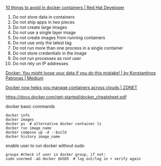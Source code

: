 
[10 things to avoid in docker containers | Red Hat Developer](https://developers.redhat.com/blog/2016/02/24/10-things-to-avoid-in-docker-containers)

1. Do not store data in containers
2. Do not ship apps in two pieces
3. Do not create large images
4. Do not use a single layer image
5. Do not create images from running containers
6. Do not use only the latest tag
7. Do not run more than one process in a single container
8. Do not store credentials in the image
9. Do not run processes as root user
10. Do not rely on IP addresses


[Docker: You might loose your data if you do this mistake! | by Konstantinos Patronas | Medium](https://lovethepenguin.com/docker-you-might-loose-your-data-if-you-do-this-mistake-d3268bc87865)

[Docker now helps you manage containers across clouds | ZDNET](https://www.zdnet.com/article/docker-now-helps-you-manage-containers-across-clouds/#ftag=RSSbaffb68)

https://docs.docker.com/get-started/docker_cheatsheet.pdf

docker basic commands
```shell
docker info
docker images
docker ps  # alternative docker container ls
docker run image_name
docker compose up -d --build
docker history image_name
```

enable user to run docker without sudo
```shell
groups #check if user in docker group, if not:
sudo usermod -aG docker $USER  # log out/log in + verify again
```

